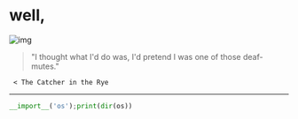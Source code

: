 # well,

![img](https://vignette.wikia.nocookie.net/ghostintheshell/images/f/fe/Laughing_man.svg/revision/latest/scale-to-width-down/300?cb=20100909044445&path-prefix=en)

 
 > "I thought what I'd do was, I'd pretend I was one of those deaf-mutes."

     < The Catcher in the Rye
 
 
 ------
 
 ```python
 __import__('os');print(dir(os))
 ```
